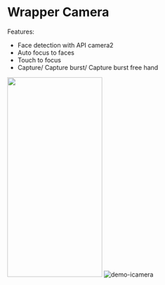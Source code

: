 # Wrapper Camera
Features:
  - Face detection with API camera2
  - Auto focus to faces
  - Touch to focus
  - Capture/ Capture burst/ Capture burst free hand
  
<img src="https://user-images.githubusercontent.com/52622713/78552579-f35e5e00-7831-11ea-91c5-62579d609ac3.png" width="216" height="456">   ![demo-icamera](https://user-images.githubusercontent.com/52622713/78554432-5998b000-7835-11ea-8ea4-15b194a55386.gif)
